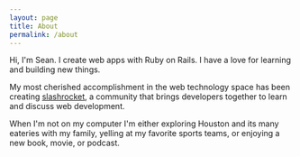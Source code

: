 ```yaml
---
layout: page
title: About
permalink: /about
---
```


Hi, I'm Sean. I create web apps with Ruby on Rails. I have a love for learning and building new things.

My most cherished accomplishment in the web technology space has been creating [slashrocket](https://slashrocket.io), a community that brings developers together to learn and discuss web development.

When I'm not on my computer I'm either exploring Houston and its many eateries with my family, yelling at my favorite sports teams, or enjoying a new book, movie, or podcast.

